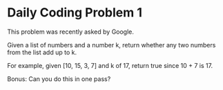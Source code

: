# Daily Coding Problem 1 

This problem was recently asked by Google.

Given a list of numbers and a number k, return whether any two numbers from 
the list add up to k.

For example, given [10, 15, 3, 7] and k of 17, 
return true since 10 + 7 is 17.

Bonus: Can you do this in one pass?
